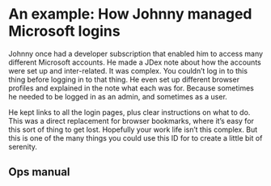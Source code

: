 # An example: How Johnny managed Microsoft logins

Johnny once had a developer subscription that enabled him to access many different Microsoft accounts. He made a JDex note about how the accounts were set up and inter-related. It was complex. You couldn’t log in to this thing before logging in to that thing. He even set up different browser profiles and explained in the note what each was for. Because sometimes he needed to be logged in as an admin, and sometimes as a user.

He kept links to all the login pages, plus clear instructions on what to do. This was a direct replacement for browser bookmarks, where it’s easy for this sort of thing to get lost. Hopefully your work life isn’t this complex. But this is one of the many things you could use this ID for to create a little bit of serenity.

## Ops manual

